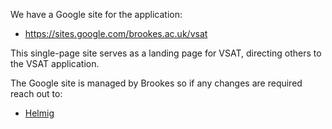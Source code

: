 We have a Google site for the application:

* https://sites.google.com/brookes.ac.uk/vsat

This single-page site serves as a landing page for VSAT, directing others to the
VSAT application.

The Google site is managed by Brookes so if any changes are required reach out to:

* [Helmig](https://github.com/Helmig)

